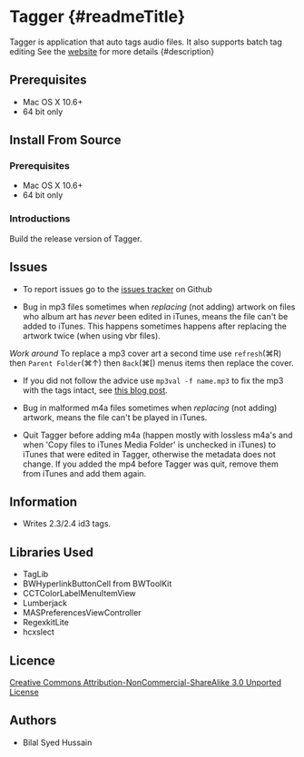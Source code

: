 Tagger {#readmeTitle}
=====
Tagger is application that auto tags audio files. It also supports batch tag editing See the [website](http://bilalh.github.com/projects/tagger/ "details") for more  details 
{#description}

Prerequisites
-------------
* Mac OS X 10.6+
* 64 bit only

Install From Source
-------------------
### Prerequisites
* Mac OS X 10.6+
* 64 bit only

### Introductions
Build the release version of Tagger.

Issues
------
* To report issues go to the [issues tracker](https://github.com/Bilalh/Tagger/issues "Issues") on Github

* Bug in mp3 files sometimes when *replacing* (not adding) artwork on files who album art has *never* been edited in iTunes, means the file can't be added to iTunes. This happens sometimes happens after replacing the artwork twice (when using vbr files).

*Work around*
To replace a mp3 cover art a second time use `refresh`(⌘R) then `Parent Folder`(⌘↑) then `Back`(⌘\[) menus items then replace the cover.

* If you did not follow the advice use `mp3val -f name.mp3` to fix the mp3 with the tags intact, see 
[this blog post](http://bilalh.github.com/2011/12/24/fixing-corrupt-mp3s/ "Fixing corrupt mp3s"). 

* Bug in malformed m4a files sometimes when *replacing* (not adding) artwork, means the file can't be played in iTunes.

* Quit Tagger before adding m4a (happen mostly with lossless m4a's and when 'Copy files to iTunes Media Folder' is unchecked in iTunes) to iTunes that were edited in Tagger, otherwise the metadata does not change. If you  added the mp4 before Tagger was quit, remove them from iTunes and add them again.

Information
----------
* Writes 2.3/2.4 id3 tags.

Libraries Used
--------------
* TagLib
* BWHyperlinkButtonCell from BWToolKit
* CCTColorLabelMenuItemView
* Lumberjack
* MASPreferencesViewController
* RegexkitLite
* hcxslect

Licence
-------
[Creative Commons Attribution-NonCommercial-ShareAlike 3.0 Unported License](http://creativecommons.org/licenses/by-nc-sa/3.0/ "Full details")

Authors
-------
* Bilal Syed Hussain
